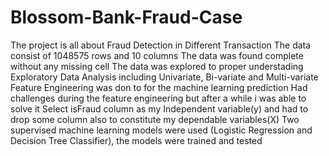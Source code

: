 # Blossom-Bank-Fraud-Case
The project is all about Fraud Detection in Different Transaction
The data consist of 1048575 rows and  10 columns
The data was found complete without any missing cell
The data was explored to proper understading
Exploratory Data Analysis including Univariate, Bi-variate and Multi-variate
Feature Engineering was don to for the machine learning prediction
Had challenges during the feature engineering but after a while i was able to solve it
Select isFraud column as my Independent variable(y)  and had to drop some column also to constitute my dependable variables(X)
Two supervised machine learning models were used (Logistic Regression and Decision Tree Classifier), the models were trained and tested
